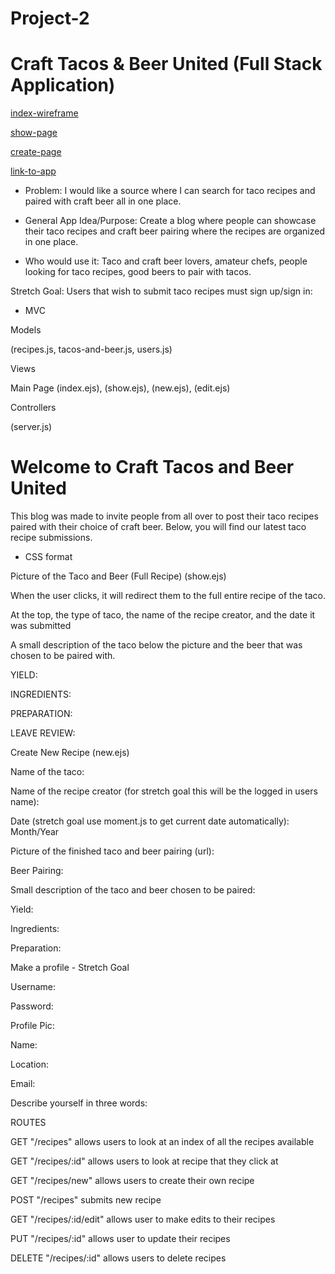 # Project-2

# Craft Tacos & Beer United (Full Stack Application)

[index-wireframe](https://wireframe.cc/BaR9A5)

[show-page](https://wireframe.cc/kXJDTi)

[create-page](https://wireframe.cc/uvzJXe)

[link-to-app](https://craft-tacos-and-beer-united.herokuapp.com/recipes)

- Problem: I would like a source where I can search for taco recipes and paired with craft beer all in one place.

- General App Idea/Purpose: Create a blog where people can showcase their taco recipes and craft beer pairing where the recipes are organized in one place.

- Who would use it: Taco and craft beer lovers, amateur chefs, people looking for taco recipes, good beers to pair with tacos.

Stretch Goal: Users that wish to submit taco recipes must sign up/sign in:

- MVC

Models

(recipes.js, tacos-and-beer.js, users.js)

Views

Main Page (index.ejs), (show.ejs), (new.ejs), (edit.ejs)

Controllers

(server.js)

# Welcome to Craft Tacos and Beer United

This blog was made to invite people from all over to post their taco recipes paired with their choice of craft beer. Below, you will find our latest taco recipe submissions.

- CSS format

Picture of the Taco and Beer (Full Recipe) (show.ejs)

When the user clicks, it will redirect them to the full entire recipe of the taco.

At the top, the type of taco, the name of the recipe creator, and the date it was submitted

A small description of the taco below the picture and the beer that was chosen to be paired with.

YIELD:

INGREDIENTS:

PREPARATION:

LEAVE REVIEW:

Create New Recipe (new.ejs)

Name of the taco:

Name of the recipe creator (for stretch goal this will be the logged in users name):

Date (stretch goal use moment.js to get current date automatically): Month/Year

Picture of the finished taco and beer pairing (url):

Beer Pairing:

Small description of the taco and beer chosen to be paired:

Yield:

Ingredients:

Preparation:

Make a profile - Stretch Goal

Username:

Password:

Profile Pic:

Name:

Location:

Email:

Describe yourself in three words:

ROUTES

GET "/recipes" allows users to look at an index of all the recipes available

GET "/recipes/:id" allows users to look at recipe that they click at

GET "/recipes/new" allows users to create their own recipe

POST "/recipes" submits new recipe

GET "/recipes/:id/edit" allows user to make edits to their recipes

PUT "/recipes/:id" allows user to update their recipes

DELETE "/recipes/:id" allows users to delete recipes
